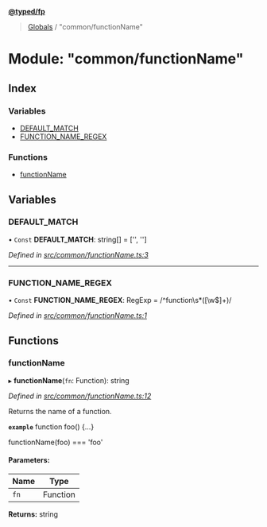 **[@typed/fp](../README.md)**

> [Globals](../globals.md) / "common/functionName"

# Module: "common/functionName"

## Index

### Variables

* [DEFAULT\_MATCH](_common_functionname_.md#default_match)
* [FUNCTION\_NAME\_REGEX](_common_functionname_.md#function_name_regex)

### Functions

* [functionName](_common_functionname_.md#functionname)

## Variables

### DEFAULT\_MATCH

• `Const` **DEFAULT\_MATCH**: string[] = ['', '']

*Defined in [src/common/functionName.ts:3](https://github.com/TylorS/typed-fp/blob/8639976/src/common/functionName.ts#L3)*

___

### FUNCTION\_NAME\_REGEX

• `Const` **FUNCTION\_NAME\_REGEX**: RegExp = /^function\s*([\w$]+)/

*Defined in [src/common/functionName.ts:1](https://github.com/TylorS/typed-fp/blob/8639976/src/common/functionName.ts#L1)*

## Functions

### functionName

▸ **functionName**(`fn`: Function): string

*Defined in [src/common/functionName.ts:12](https://github.com/TylorS/typed-fp/blob/8639976/src/common/functionName.ts#L12)*

Returns the name of a function.

**`example`** 
function foo() {...}

functionName(foo) === 'foo'

#### Parameters:

Name | Type |
------ | ------ |
`fn` | Function |

**Returns:** string
